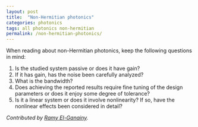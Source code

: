 ```yaml
---
layout: post
title:  "Non-Hermitian photonics"
categories: photonics
tags: all photonics non-hermitian
permalink: /non-hermitian-photonics/
---
```

When reading about non-Hermitian photonics, keep the following questions in mind:

1. Is the studied system passive or does it have gain?
2. If it has gain, has the noise been carefully analyzed?
3. What is the bandwidth?
4. Does achieving the reported results require fine tuning of the design parameters or does it enjoy some degree of tolerance? 
5. Is it a linear system or does it involve nonlinearity? If so, have the nonlinear effects been considered in detail?

*Contributed by [Ramy El-Ganainy](https://www.mtu.edu/physics/department/faculty/el-ganainy/).* 
